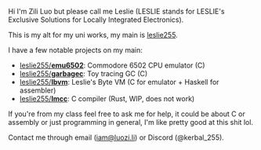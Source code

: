 Hi I'm Zili Luo but please call me Leslie (LESLIE stands for LESLIE's Exclusive Solutions for Locally Integrated Electronics).

This is my alt for my uni works, my main is [leslie255](https://github.com/leslie255).

I have a few notable projects on my main:
- [leslie255/**emu6502**](https://github.com/leslie255/emu6502): Commodore 6502 CPU emulator (C)
- [leslie255/**garbagec**](https://github.com/leslie255/garbagec): Toy tracing GC (C)
- [leslie255/**lbvm**](https://github.com/leslie255/lbvm): Leslie's Byte VM (C for emulator + Haskell for assembler)
- [leslie255/**lmcc**](https://github.com/leslie255/lmcc): C compiler (Rust, WIP, does not work)

If you're from my class feel free to ask me for help, it could be about C or assembly or just programming in general, I'm like pretty good at this shit lol.

Contact me through email ([iam@luozi.li](mailto:iam@luozi.li)) or Discord (@kerbal_255).
